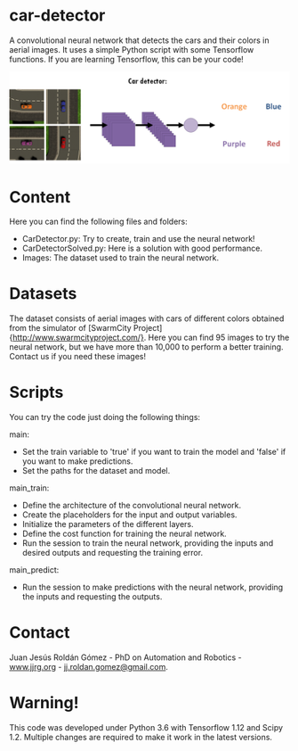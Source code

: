 # car-detector
A convolutional neural network that detects the cars and their colors in aerial images. It uses a simple Python script with some Tensorflow functions. If you are learning Tensorflow, this can be your code!

![alt text](https://github.com/jjroldangomez/car-detector/blob/master/CarDetector.png)

# Content
Here you can find the following files and folders:
- CarDetector.py: Try to create, train and use the neural network!
- CarDetectorSolved.py: Here is a solution with good performance.
- Images: The dataset used to train the neural network.

# Datasets
The dataset consists of aerial images with cars of different colors obtained from the simulator of [SwarmCity Project]{http://www.swarmcityproject.com/}. Here you can find 95 images to try the neural network, but we have more than 10,000 to perform a better training. Contact us if you need these images!

# Scripts
You can try the code just doing the following things:

main: 
- Set the train variable to 'true' if you want to train the model and 'false' if you want to make predictions.
- Set the paths for the dataset and model.

main_train:
- Define the architecture of the convolutional neural network.
- Create the placeholders for the input and output variables.
- Initialize the parameters of the different layers.
- Define the cost function for training the neural network.
- Run the session to train the neural network, providing the inputs and desired outputs and requesting the training error.

main_predict:
- Run the session to make predictions with the neural network, providing the inputs and requesting the outputs.

# Contact
Juan Jesús Roldán Gómez - PhD on Automation and Robotics - www.jjrg.org - jj.roldan.gomez@gmail.com.

# Warning!
This code was developed under Python 3.6 with Tensorflow 1.12 and Scipy 1.2. Multiple changes are required to make it work in the latest versions. 
